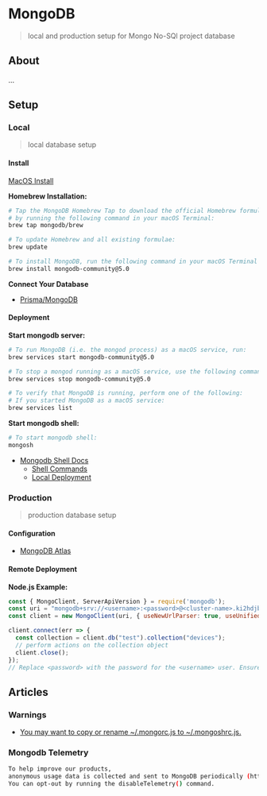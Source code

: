 # MongoDB
> local and production setup for Mongo No-SQl project database

## About

...

## Setup

### Local
> local database setup

#### Install

[MacOS Install](https://www.mongodb.com/docs/manual/tutorial/install-mongodb-on-os-x/)

**Homebrew Installation:**
```bash
# Tap the MongoDB Homebrew Tap to download the official Homebrew formula for MongoDB and the Database Tools, 
# by running the following command in your macOS Terminal:
brew tap mongodb/brew

# To update Homebrew and all existing formulae:
brew update

# To install MongoDB, run the following command in your macOS Terminal application:
brew install mongodb-community@5.0
```

**Connect Your Database**

- [Prisma/MongoDB](https://www.prisma.io/docs/getting-started/setup-prisma/add-to-existing-project/mongodb/connect-your-database-typescript-mongodb)

#### Deployment
**Start mongodb server:**
```bash
# To run MongoDB (i.e. the mongod process) as a macOS service, run:
brew services start mongodb-community@5.0

# To stop a mongod running as a macOS service, use the following command as needed:
brew services stop mongodb-community@5.0

# To verify that MongoDB is running, perform one of the following:
# If you started MongoDB as a macOS service:
brew services list
```

**Start mongodb shell:**
```bash
# To start mongodb shell:
mongosh  
```
- [Mongodb Shell Docs](https://docs.mongodb.com/mongodb-shell/)
  - [Shell Commands](https://www.mongodb.com/docs/mongodb-shell/run-commands/)
  - [Local Deployment](https://www.mongodb.com/docs/mongodb-shell/connect/)

### Production
> production database setup

#### Configuration

- [MongoDB Atlas](https://www.mongodb.com/atlas/database)

#### Remote Deployment

**Node.js Example:**
```javascript
const { MongoClient, ServerApiVersion } = require('mongodb');
const uri = "mongodb+srv://<username>:<password>@<cluster-name>.ki2hdjb.mongodb.net/<db-name>?retryWrites=true&w=majority";
const client = new MongoClient(uri, { useNewUrlParser: true, useUnifiedTopology: true, serverApi: ServerApiVersion.v1 });

client.connect(err => {
  const collection = client.db("test").collection("devices");
  // perform actions on the collection object
  client.close();
});
// Replace <password> with the password for the <username> user. Ensure any option params are URL encoded.
```

## Articles

### Warnings
- [You may want to copy or rename ~/.mongorc.js to ~/.mongoshrc.js.](https://www.mongodb.com/community/forums/t/warning-found-mongorc-js-but-not-mongoshrc-js-mongorc-js-will-not-be-loaded/129716/4)

### Mongodb Telemetry
```bash
To help improve our products, 
anonymous usage data is collected and sent to MongoDB periodically (https://www.mongodb.com/legal/privacy-policy).
You can opt-out by running the disableTelemetry() command.
```

